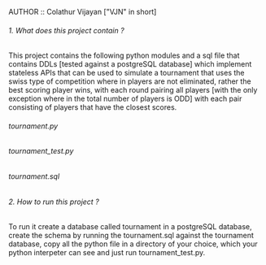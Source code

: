 AUTHOR ::  Colathur Vijayan ["VJN" in short] 

###### 1. What does this project contain ?
This project contains the following python modules and a sql file that contains DDLs
[tested against a postgreSQL database] which implement stateless APIs that can be used to simulate a tournament that uses the swiss type of competition where in players are not eliminated, rather the best scoring player wins, with each round pairing all players [with the only exception where in the total number of players is ODD] with each pair consisting of players that have the closest scores.

###### tournament.py
###### tournament_test.py
###### tournament.sql

###### 2. How to run this project ?
To run it create a database called tournament in a postgreSQL database, create the schema by running the tournament.sql against the tournament database, copy all the python file in a directory of your choice, which your python interpeter can see and just run tournament_test.py.
